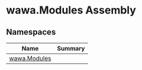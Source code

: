 # wawa\.Modules Assembly



## Namespaces

| Name | Summary |
|------|---------|
| [wawa\.Modules](./wawa.Modules/wawa.Modules.md) |  |

